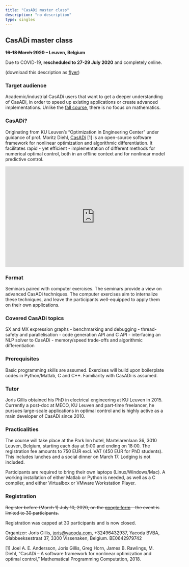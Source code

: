 ```yaml
---
title: "CasADi master class"
description: "no description"
type: singles
---
```


## CasADi master class

**~~16-18 March 2020~~ – Leuven, Belgium**

Due to COVID-19, **rescheduled to 27-29 July 2020** and completely online.

(download this description as [flyer](master2020.pdf))

### Target audience
Academic/industrial CasADi users that want to get a deeper understanding of CasADi, in order to speed up existing applications or create advanced implementations. Unlike the [fall course](../ocp2020), there is no focus on mathematics.

### CasADi?
Originating from KU Leuven’s “Optimization in Engineering Center” under guidance of prof. Moritz Diehl, [CasADi](http://casadi.org) [1] is an open-source software framework for nonlinear optimization and algorithmic differentiation. It facilitates rapid - yet efficient - implementation of different methods for numerical optimal control, both in an offline context and for nonlinear model predictive control.

<iframe width="560" height="315" src="https://www.youtube.com/embed/aygB4COWHCs" frameborder="0" allow="autoplay; encrypted-media" allowfullscreen></iframe>

### Format
Seminars paired with computer exercises. The seminars provide a view on advanced CasADi techniques. The computer exercises aim to internalize these techniques, and leave the participants well-equipped to apply them on their own applications.

### Covered CasADi topics
SX and MX expression graphs - benchmarking and debugging - thread-safety and parallelisation - code generation API and C API - interfacing an NLP solver to CasADi - memory/speed trade-offs and algorithmic differentiation

### Prerequisites
Basic programming skills are assumed. Exercises will build upon boilerplate codes in Python/Matlab, C and C++. Familiarity with CasADi is assumed.

### Tutor
Joris Gillis obtained his PhD in electrical engineering at KU Leuven in 2015. Currently a post-doc at MECO, KU Leuven and part-time freelancer, he pursues large-scale applications in optimal control and is highly active as a main developer of CasADi since 2010.

### Practicalities
The course will take place at the Park Inn hotel, Martelarenlaan 36, 3010 Leuven, Belgium, starting each day at 9:00 and ending on 18:00.
The registration fee amounts to 750 EUR excl. VAT (450 EUR for PhD students). This includes lunches and a social dinner on March 17. Lodging is not included.

Participants are required to bring their own laptops (Linux/Windows/Mac). A working installation of either Matlab or Python is needed, as well as a C compiler, and either Virtualbox or VMware Workstation Player.

### Registration

~~Register before (March 1) July 10, 2020, on the [google form](https://forms.gle/CWy6Zz3YU8UD7mXi9) – the event is limited to 30 participants.~~

Registration was capped at 30 participants and is now closed.

Organizer: Joris Gillis, [joris@yacoda.com](mailto:joris@yacoda.com), +32496432937, Yacoda BVBA, Glabbeeksestraat 37, 3300 Vissenaken, Belgium. BE0642979742


[1] Joel A. E. Andersson, Joris Gillis, Greg Horn, James B. Rawlings, M. Diehl, “CasADi – A software framework for nonlinear optimization and optimal control,” Mathematical Programming Computation, 2018.



